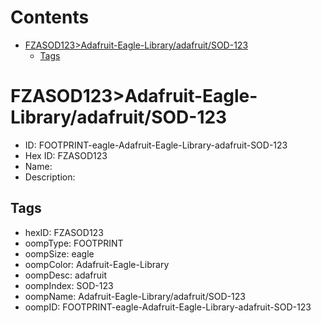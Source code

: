



Contents
========

* [FZASOD123>Adafruit-Eagle-Library/adafruit/SOD-123](#fzasod123adafruit-eagle-libraryadafruitsod-123)
	* [Tags](#tags)

# FZASOD123>Adafruit-Eagle-Library/adafruit/SOD-123

- ID: FOOTPRINT-eagle-Adafruit-Eagle-Library-adafruit-SOD-123
- Hex ID: FZASOD123
- Name: 
- Description: 

## Tags

- hexID: FZASOD123
- oompType: FOOTPRINT
- oompSize: eagle
- oompColor: Adafruit-Eagle-Library
- oompDesc: adafruit
- oompIndex: SOD-123
- oompName: Adafruit-Eagle-Library/adafruit/SOD-123
- oompID: FOOTPRINT-eagle-Adafruit-Eagle-Library-adafruit-SOD-123

